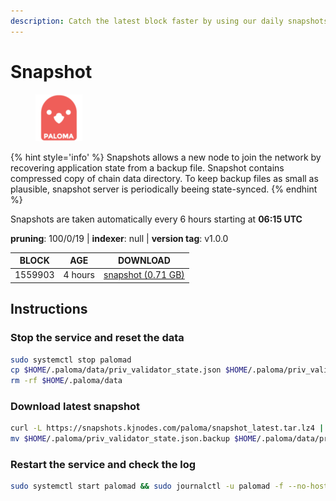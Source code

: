 ```yaml
---
description: Catch the latest block faster by using our daily snapshots.
---
```


# Snapshot

<figure><img src="https://raw.githubusercontent.com/kj89/cosmos-images/main/logos/paloma.png" alt=""><figcaption></figcaption></figure>

{% hint style='info' %}
Snapshots allows a new node to join the network by recovering application state from a backup file. 
Snapshot contains compressed copy of chain data directory. To keep backup files as small as plausible, 
snapshot server is periodically beeing state-synced.
{% endhint %}

Snapshots are taken automatically every 6 hours starting at **06:15 UTC**

**pruning**: 100/0/19 | **indexer**: null | **version tag**: v1.0.0

| BLOCK             | AGE             | DOWNLOAD                                                                                            |
| ----------------- | --------------- | --------------------------------------------------------------------------------------------------- |
| 1559903 | 4 hours | [snapshot (0.71 GB)](https://snapshots.kjnodes.com/paloma/snapshot\_latest.tar.lz4) |

## Instructions

### Stop the service and reset the data

```bash
sudo systemctl stop palomad
cp $HOME/.paloma/data/priv_validator_state.json $HOME/.paloma/priv_validator_state.json.backup
rm -rf $HOME/.paloma/data
```

### Download latest snapshot

```bash
curl -L https://snapshots.kjnodes.com/paloma/snapshot_latest.tar.lz4 | tar -Ilz4 -xf - -C $HOME/.paloma
mv $HOME/.paloma/priv_validator_state.json.backup $HOME/.paloma/data/priv_validator_state.json
```

### Restart the service and check the log

```bash
sudo systemctl start palomad && sudo journalctl -u palomad -f --no-hostname -o cat
```
